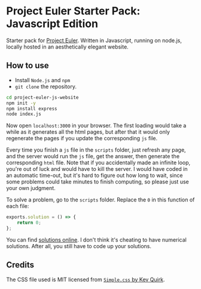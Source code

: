 # Project Euler Starter Pack: Javascript Edition

Starter pack for [Project Euler](https://projecteuler.net/archives). Written in Javascript, running on node.js, locally hosted in an aesthetically elegant website.

## How to use

* Install `Node.js` and `npm`
* `git clone` the repository.

```bash
cd project-euler-js-website
npm init -y
npm install express
node index.js
```

Now open `localhost:3000` in your browser. The first loading would take a while as it generates all the html pages, but after that it would only regenerate the pages if you update the corresponding `js` file.

Every time you finish a `js` file in the `scripts` folder, just refresh any page, and the server would run the `js` file, get the answer, then generate the corresponding `html` file. Note that if you accidentally made an infinite loop, you're out of luck and would have to kill the server. I would have coded in an automatic time-out, but it's hard to figure out how long to wait, since some problems could take minutes to finish computing, so please just use your own judgment.

To solve a problem, go to the `scripts` folder. Replace the `0` in this function of each file:
```javascript
exports.solution = () => {
    return 0;
};
```

You can find [solutions online](https://github.com/luckytoilet/projecteuler-solutions/blob/master/Solutions.md). I don't think it's cheating to have numerical solutions. After all, you still have to code up your solutions.

## Credits

The CSS file used is MIT licensed from [`Simple.css` by Kev Quirk](https://github.com/kevquirk/simple.css).